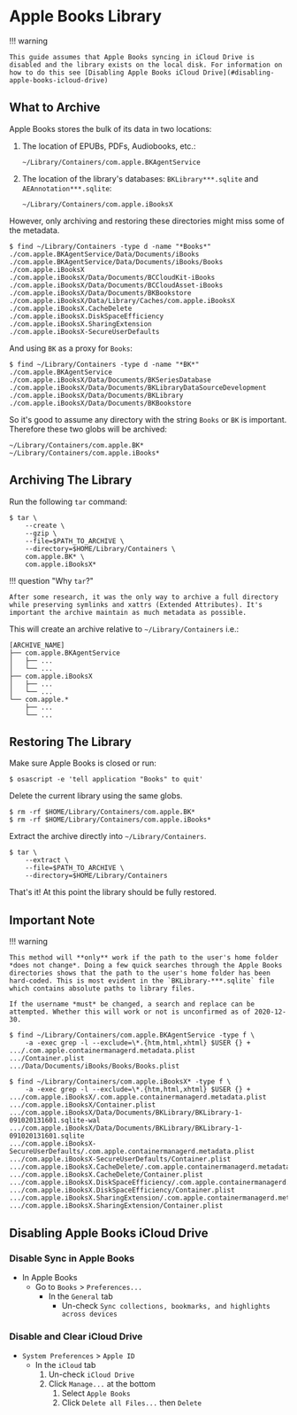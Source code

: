 # Apple Books Library

!!! warning

    This guide assumes that Apple Books syncing in iCloud Drive is disabled and the library exists on the local disk. For information on how to do this see [Disabling Apple Books iCloud Drive](#disabling-apple-books-icloud-drive)

## What to Archive

Apple Books stores the bulk of its data in two locations:

1. The location of EPUBs, PDFs, Audiobooks, etc.:

    ```shell
    ~/Library/Containers/com.apple.BKAgentService
    ```

2. The location of the library's databases: `BKLibrary***.sqlite` and `AEAnnotation***.sqlite`:

    ```shell
    ~/Library/Containers/com.apple.iBooksX
    ```

However, only archiving and restoring these directories might miss some of the metadata.

```console
$ find ~/Library/Containers -type d -name "*Books*"
./com.apple.BKAgentService/Data/Documents/iBooks
./com.apple.BKAgentService/Data/Documents/iBooks/Books
./com.apple.iBooksX
./com.apple.iBooksX/Data/Documents/BCCloudKit-iBooks
./com.apple.iBooksX/Data/Documents/BCCloudAsset-iBooks
./com.apple.iBooksX/Data/Documents/BKBookstore
./com.apple.iBooksX/Data/Library/Caches/com.apple.iBooksX
./com.apple.iBooksX.CacheDelete
./com.apple.iBooksX.DiskSpaceEfficiency
./com.apple.iBooksX.SharingExtension
./com.apple.iBooksX-SecureUserDefaults
```

And using `BK` as a proxy for `Books`:

```console
$ find ~/Library/Containers -type d -name "*BK*"
./com.apple.BKAgentService
./com.apple.iBooksX/Data/Documents/BKSeriesDatabase
./com.apple.iBooksX/Data/Documents/BKLibraryDataSourceDevelopment
./com.apple.iBooksX/Data/Documents/BKLibrary
./com.apple.iBooksX/Data/Documents/BKBookstore
```

So it's good to assume any directory with the string `Books` or `BK` is important. Therefore these two globs will be archived:

```plaintext
~/Library/Containers/com.apple.BK*
~/Library/Containers/com.apple.iBooks*
```

## Archiving The Library

Run the following `tar` command:

```console
$ tar \
    --create \
    --gzip \
    --file=$PATH_TO_ARCHIVE \
    --directory=$HOME/Library/Containers \
    com.apple.BK* \
    com.apple.iBooksX*
```

!!! question "Why `tar`?"

    After some research, it was the only way to archive a full directory while preserving symlinks and xattrs (Extended Attributes). It's important the archive maintain as much metadata as possible.

This will create an archive relative to `~/Library/Containers` i.e.:

```plaintext
[ARCHIVE_NAME]
├── com.apple.BKAgentService
│   ├── ...
│   └── ...
├── com.apple.iBooksX
│   ├── ...
│   └── ...
└── com.apple.*
    ├── ...
    └── ...
```

## Restoring The Library

Make sure Apple Books is closed or run:

```console
$ osascript -e 'tell application "Books" to quit'
```

Delete the current library using the same globs.

```console
$ rm -rf $HOME/Library/Containers/com.apple.BK*
$ rm -rf $HOME/Library/Containers/com.apple.iBooks*
```

Extract the archive directly into `~/Library/Containers`.

```console
$ tar \
    --extract \
    --file=$PATH_TO_ARCHIVE \
    --directory=$HOME/Library/Containers
```

That's it! At this point the library should be fully restored.

## Important Note

!!! warning

    This method will **only** work if the path to the user's home folder *does not change*. Doing a few quick searches through the Apple Books directories shows that the path to the user's home folder has been hard-coded. This is most evident in the `BKLibrary-***.sqlite` file which contains absolute paths to library files.
    
    If the username *must* be changed, a search and replace can be attempted. Whether this will work or not is unconfirmed as of 2020-12-30.

```console
$ find ~/Library/Containers/com.apple.BKAgentService -type f \
    -a -exec grep -l --exclude=\*.{htm,html,xhtml} $USER {} +
.../.com.apple.containermanagerd.metadata.plist
.../Container.plist
.../Data/Documents/iBooks/Books/Books.plist
```

```console
$ find ~/Library/Containers/com.apple.iBooksX* -type f \
    -a -exec grep -l --exclude=\*.{htm,html,xhtml} $USER {} +
.../com.apple.iBooksX/.com.apple.containermanagerd.metadata.plist
.../com.apple.iBooksX/Container.plist
.../com.apple.iBooksX/Data/Documents/BKLibrary/BKLibrary-1-091020131601.sqlite-wal
.../com.apple.iBooksX/Data/Documents/BKLibrary/BKLibrary-1-091020131601.sqlite
.../com.apple.iBooksX-SecureUserDefaults/.com.apple.containermanagerd.metadata.plist
.../com.apple.iBooksX-SecureUserDefaults/Container.plist
.../com.apple.iBooksX.CacheDelete/.com.apple.containermanagerd.metadata.plist
.../com.apple.iBooksX.CacheDelete/Container.plist
.../com.apple.iBooksX.DiskSpaceEfficiency/.com.apple.containermanagerd.metadata.plist
.../com.apple.iBooksX.DiskSpaceEfficiency/Container.plist
.../com.apple.iBooksX.SharingExtension/.com.apple.containermanagerd.metadata.plist
.../com.apple.iBooksX.SharingExtension/Container.plist
```

## Disabling Apple Books iCloud Drive

### Disable Sync in Apple Books

- In Apple Books
    - Go to `Books` > `Preferences...`
        - In the `General` tab
            - Un-check `Sync collections, bookmarks, and highlights across devices`

### Disable and Clear iCloud Drive

- `System Preferences` > `Apple ID`
    - In the `iCloud` tab
         1. Un-check `iCloud Drive`
         2. Click `Manage...` at the bottom
            1. Select `Apple Books`
            2. Click `Delete all Files...` then `Delete`
